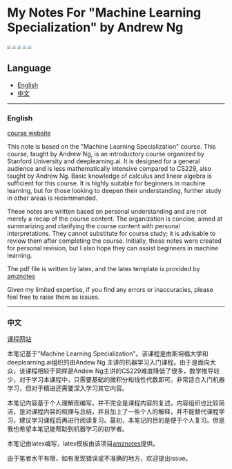 # My Notes For "Machine Learning Specialization" by Andrew Ng 

<img src="images/cover.png" style="zoom:50%;" />

<img src="images/content1.png" style="zoom:50%;" />

<img src="images/content2.png" style="zoom:50%;" />

<img src="images/content3.png" style="zoom:50%;" />

<img src="images/content4.png" style="zoom:50%;" />

## Language 

- [English](#english) 
- [中文](#中文)
---
### English

[course website](https://www.coursera.org/specializations/machine-learning-introduction)

This note is based on the "Machine Learning Specialization" course. This course, taught by Andrew Ng, is an introductory course organized by Stanford University and deeplearning.ai. It is designed for a general audience and is less mathematically intensive compared to CS229, also taught by Andrew Ng. Basic knowledge of calculus and linear algebra is sufficient for this course. It is highly suitable for beginners in machine learning, but for those looking to deepen their understanding, further study in other areas is recommended.

These notes are written based on personal understanding and are not merely a recap of the course content. The organization is concise, aimed at summarizing and clarifying the course content with personal interpretations. They cannot substitute for course study; it is advisable to review them after completing the course. Initially, these notes were created for personal revision, but I also hope they can assist beginners in machine learning.

The pdf file is written by latex, and the latex template is provided by [amznotes](https://github.com/alexmingzhang/amznotes) 

Given my limited expertise, if you find any errors or inaccuracies, please feel free to raise them as issues.

---
### 中文

[课程网站](https://www.coursera.org/specializations/machine-learning-introduction)

本笔记基于"Machine Learning Specialization"。该课程是由斯坦福大学和deeplearning.ai组织的由Andew Ng 主讲的机器学习入门课程。由于是面向大众，该课程相较于同样是Andew Ng主讲的CS229难度降低了很多，数学推导较少，对于学习本课程中，只需要基础的微积分和线性代数即可。非常适合入门机器学习，但对于精进还需要深入学习其它内容。

本笔记内容基于个人理解而编写，并不完全是课程内容的复述，内容组织也比较简洁，是对课程内容的梳理与总结，并且加上了一些个人的解释，并不能替代课程学习，建议学习课程后再进行阅读复习。最初，本笔记的目的是便于个人复习。但是我也希望本笔记能帮助到机器学习的初学者。

本笔记由latex编写，latex模板由该项目[amznotes](https://github.com/alexmingzhang/amznotes)提供。

由于笔者水平有限，如有发现错误或不准确的地方，欢迎提出issue。
